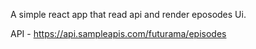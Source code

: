 A simple react app that read api and render eposodes Ui.

API - https://api.sampleapis.com/futurama/episodes
